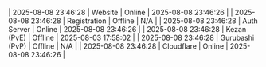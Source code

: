 | 2025-08-08 23:46:28 | Website | Online | 2025-08-08 23:46:26 |
| 2025-08-08 23:46:28 | Registration | Offline | N/A |
| 2025-08-08 23:46:28 | Auth Server | Online | 2025-08-08 23:46:26 |
| 2025-08-08 23:46:28 | Kezan (PvE) | Offline | 2025-08-03 17:58:02 |
| 2025-08-08 23:46:28 | Gurubashi (PvP) | Offline | N/A |
| 2025-08-08 23:46:28 | Cloudflare | Online | 2025-08-08 23:46:26 |
